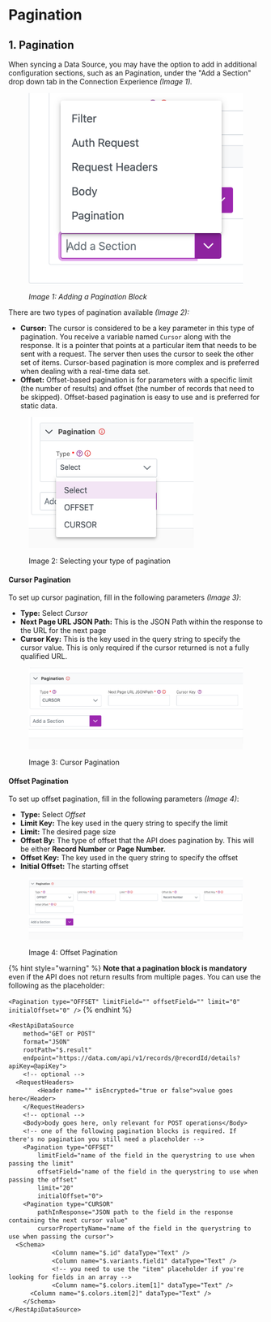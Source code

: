 # Pagination

## 1. Pagination

When syncing a Data Source, you may have the option to add in additional configuration sections, such as an Pagination, under the "Add a Section" drop down tab in the Connection Experience _(Image 1)._

<figure><img src="../../../.gitbook/assets/image (312).png" alt=""><figcaption><p><em>Image 1: Adding a Pagination Block</em></p></figcaption></figure>

There are two types of pagination available _(Image 2):_

* **Cursor:** The cursor is considered to be a key parameter in this type of pagination. You receive a variable named `Cursor` along with the response. It is a pointer that points at a particular item that needs to be sent with a request. The server then uses the cursor to seek the other set of items. Cursor-based pagination is more complex and is preferred when dealing with a real-time data set.
* **Offset:** Offset-based pagination is for parameters with a specific limit (the number of results) and offset (the number of records that need to be skipped). Offset-based pagination is easy to use and is preferred for static data.

<figure><img src="../../../.gitbook/assets/image (414).png" alt=""><figcaption><p>Image 2: Selecting your type of pagination</p></figcaption></figure>

#### Cursor Pagination

To set up cursor pagination, fill in the following parameters _(Image 3)_:

* **Type:** Select _Cursor_
* **Next Page URL JSON Path:** This is the JSON Path within the response to the URL for the next page
* **Cursor Key:** This is the key used in the query string to specify the cursor value. This is only required if the cursor returned is not a fully qualified URL.&#x20;

<figure><img src="../../../.gitbook/assets/image (438).png" alt=""><figcaption><p>Image 3: Cursor Pagination</p></figcaption></figure>

#### Offset Pagination

To set up offset pagination, fill in the following parameters _(Image 4)_:

* **Type:** Select _Offset_
* **Limit Key:** The key used in the query string to specify the limit
* **Limit:** The desired page size
* **Offset By:** The type of offset that the API does pagination by. This will be either **Record Number** or **Page Number.**
* **Offset Key:** The key used in the query string to specify the offset
* **Initial Offset:** The starting offset

<figure><img src="../../../.gitbook/assets/image (436).png" alt=""><figcaption><p>Image 4: Offset Pagination</p></figcaption></figure>

{% hint style="warning" %}
**Note that a pagination block is mandatory** even if the API does not return results from multiple pages. You can use the following as the placeholder:

`<Pagination type="OFFSET" limitField="" offsetField="" limit="0" initialOffset="0" />`
{% endhint %}

```markup
<RestApiDataSource
    method="GET or POST"
    format="JSON"
    rootPath="$.result"
    endpoint="https://data.com/api/v1/records/@recordId/details?apiKey=@apiKey">
	<!-- optional -->
  <RequestHeaders>
		<Header name="" isEncrypted="true or false">value goes here</Header>
	</RequestHeaders>
    <!-- optional -->
	<Body>body goes here, only relevant for POST operations</Body>
	<!-- one of the following pagination blocks is required. If there's no pagination you still need a placeholder -->
	<Pagination type="OFFSET" 
	    limitField="name of the field in the querystring to use when passing the limit" 
	    offsetField="name of the field in the querystring to use when passing the offset"
	    limit="20"
	    initialOffset="0">
	<Pagination type="CURSOR"
	    pathInResponse="JSON path to the field in the response containing the next cursor value"
	    cursorPropertyName="name of the field in the querystring to use when passing the cursor">
  <Schema>
			<Column name="$.id" dataType="Text" />
			<Column name="$.variants.field1" dataType="Text" />
            <!-- you need to use the "item" placeholder if you're looking for fields in an array -->
			<Column name="$.colors.item[1]" dataType="Text" />
      <Column name="$.colors.item[2]" dataType="Text" />
	</Schema>
</RestApiDataSource>
```
